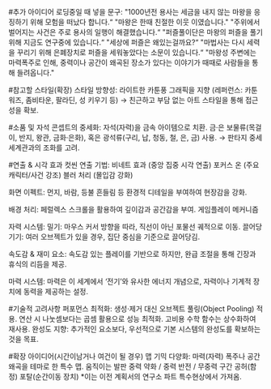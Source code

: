 #추가 아이디어
로딩중일 때 넣을 문구:
"1000년전 용사는 세금을 내지 않는 마왕을 응징하기 위해 모험을 떠났다 합니다.“
"마왕은 한때 친절한 이웃 이였습니다."
"주위에서 벌어지는 사건은 주로 용사의 일행이 해결했습니다.“
"퍼즐풀이단은 마왕의 퍼즐을 풀기위해 지금도 연구중에 있습니다.“
"세상에 퍼즐은 왜있는걸까요?“
"마법사는 다시 세력을 꾸리기 위해 은폐장치로 퍼즐을 세워놓았다는 소문이 있습니다.“
"마왕성 주변에는 마력폭주로 인해, 중력이나 공간이 왜곡된
 장소가 있다는 이야기가 때때로 사람들을 통해 들려옵니다."

#참고할 스타일(확장)
스타일 방향성:
라이트한 카툰풍 그래픽을 지향 (레퍼런스: 카툰워즈, 좀비타운, 팔라딘, 성 키우기 등)
→ 친근하고 부담 없는 아트 스타일을 통해 접근성을 확보.

#소품 및 자석 콘셉트의 중세화:
자석(자력)을 금속 아이템으로 치환. 금·은 보물류(목걸이, 반지, 왕관, 금화·은화), 혹은 광석류(구리, 납, 청동, 철, 은, 금) 사용.
→ 판타지 중세 세계관과의 조화를 고려.

#연출 & 시각 효과
컷씬 연출 기법:
비네트 효과 (중앙 집중 시각 연출)
포커스 온 (주요 캐릭터/사건 강조)
블러 처리 (몰입감 강화)

화면 이펙트:
먼지, 바람, 등불 흔들림 등 환경적 디테일을 부여하여 현장감을 강화.

배경 처리:
페럴렉스 스크롤을 활용하여 깊이감과 공간감을 부여.
게임플레이 메커니즘

자력 시스템:
밀기: 마우스 커서 방향을 따라, 직선이 아닌 포물선 궤적으로 이동.
끌어당기기: 여러 오브젝트가 있을 경우, 집단 중심을 기준으로 끌어당김.

속도감 & 재미 요소:
속도감 있는 플레이를 기반으로 하지만, 완급 조절을 통해 긴장과 휴식의 리듬을 제공.

마력 시스템:
마력은 이 세계에서 ‘전기’와 유사한 에너지 개념으로, 자력이나 기계적 장치에 동력을 제공하는 설정.

#기술적 고려사항
퍼포먼스 최적화:
생성·제거 대신 오브젝트 풀링(Object Pooling) 적용.
연산 시 나눗셈보다는 곱셈 활용으로 성능 최적화.
고비용 수학 함수는 상수화하여 재사용.
완성도 지향:
추가적인 요소보다, 우선적으로 기본 시스템의 완성도를 확보하는 것을 목표.

#확장 아이디어(시간이남거나 여건이 될 경우)
맵 기믹 다양화:
마력(자력) 폭주나 공간 왜곡을 테마로 한 특수 맵.
움직이는 발판
중력 약화 / 중력 반전 / 무중력 구간
공허(함정)
포탈(순간이동 장치)
*이는 이전 계획서의 연구소 파트 특수현상에서 가져옴.
